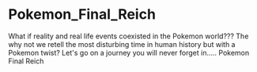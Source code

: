 # Pokemon_Final_Reich
What if reality and real life events coexisted in the Pokemon world??? The why not we retell the most disturbing time in human history but with a Pokemon twist? Let's go on a journey you will never forget in..... Pokemon Final Reich
